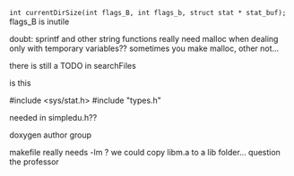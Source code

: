 
`int currentDirSize(int flags_B, int flags_b, struct stat * stat_buf);`
flags_B is inutile 

doubt: sprintf and other string functions really need malloc when dealing only with temporary variables??
sometimes you make malloc, other not...

there is still a TODO in searchFiles

is this

#include <sys/stat.h>
#include "types.h"

needed in simpledu.h??

doxygen author group

makefile really needs -lm ? we could copy libm.a to a lib folder... question the professor
